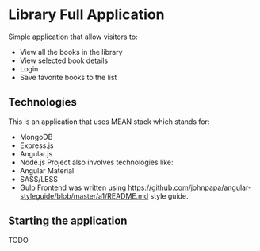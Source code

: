 # Library Full Application
Simple application that allow visitors to:
* View all the books in the library
* View selected book details
* Login
* Save favorite books to the list

## Technologies
This is an application that uses MEAN stack which stands for:
* MongoDB
* Express.js
* Angular.js
* Node.js
Project also involves technologies like:
* Angular Material
* SASS/LESS
* Gulp
Frontend was written using https://github.com/johnpapa/angular-styleguide/blob/master/a1/README.md style guide.

## Starting the application
TODO